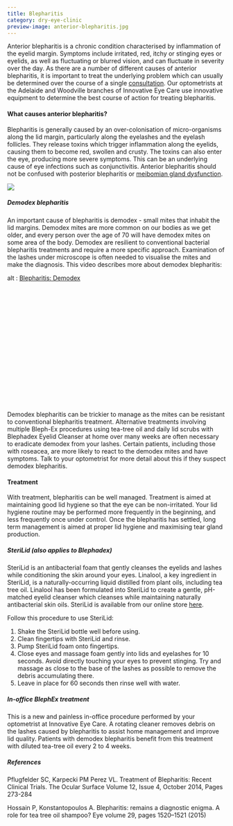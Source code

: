 ```yaml
---
title: Blepharitis
category: dry-eye-clinic
preview-image: anterior-blepharitis.jpg
---
```

<div class="employee-heading">
<p>Anterior blepharitis is a chronic condition characterised by inflammation of the eyelid margin. Symptoms include irritated, red, itchy or stinging eyes or eyelids, as well as fluctuating or blurred vision, and can fluctuate in severity over the day. As there are a number of different causes of anterior blepharitis, it is important to treat the underlying problem which can usually be determined over the course of a single <a href="/what-we-do/eye-exam">consultation</a>. Our optometrists at the Adelaide and Woodville branches of Innovative Eye Care use innovative equipment to determine the best course of action for treating blepharitis.</p>
</div>

#### What causes anterior blepharitis?

Blepharitis is generally caused by an over-colonisation of micro-organisms along the lid margin, particularly along the eyelashes and the eyelash follicles. They release toxins which trigger inflammation along the eyelids, causing them to become red, swollen and crusty. The toxins can also enter the eye, producing more severe symptoms. This can be an underlying cause of eye infections such as conjunctivitis. Anterior blepharitis should not be confused with posterior blepharitis or <a href="/what-we-do/meibomian-gland-dysfunction">meibomian gland dysfunction</a>.

![](/uploads/blepharitis.jpg)

##### Demodex blepharitis

An important cause of blepharitis is demodex - small mites that inhabit the lid margins. Demodex mites are more common on our bodies as we get older, and every person over the age of 70 will have demodex mites on some area of the body. Demodex are resilient to conventional bacterial blepharitis treatments and require a more specific approach. Examination of the lashes under microscope is often needed to visualise the mites and make the diagnosis. This video describes more about demodex blepharitis:

<div class="myWrapper" style="position: relative; padding-bottom: 56.25%; height: 0;"><!--\\\[if IE]><iframe frameborder="0" type="text/html" src="https://2689-2347.captiv8online.com/animations/embed/one/lids-demodex?player_width=100%&player_height=100%&site_company_language=34&autostart=false" width="100%" height="100%" style="position:absolute;top:0;left:0;width:100%;height:100%;"></iframe><!\\\[endif]--><!--\\\[if !IE]> <--><object data="https://2689-2347.captiv8online.com/animations/embed/one/lids-demodex?player_width=100%&player_height=100%&site_company_language=34&autostart=false" type="text/html" width="100%" height="100%" style="position:absolute;top:0;left:0;width:100%;height:100%;">  alt : <a href="https://2689-2347.captiv8online.com/animations/embed/one/lids-demodex?player_width=100%&player_height=100%&site_company_language=34&autostart=false">Blepharitis: Demodex</a></object><!--> <!\\\[endif]--></div>

<br>

Demodex blepharitis can be trickier to manage as the mites can be resistant to conventional blepharitis treatment. Alternative treatments involving multiple Bleph-Ex procedures using tea-tree oil and daily lid scrubs with Blephadex Eyelid Cleanser at home over many weeks are often necessary to eradicate demodex from your lashes. Certain patients, including those with roseacea, are more likely to react to the demodex mites and have symptoms. Talk to your optometrist for more detail about this if they suspect demodex blepharitis.

#### Treatment

With treatment, blepharitis can be well managed. Treatment is aimed at maintaining good lid hygiene so that the eye can be non-irritated. Your lid hygiene routine may be performed more frequently in the beginning, and less frequently once under control. Once the blepharitis has settled, long term management is aimed at proper lid hygiene and maximising tear gland production.

##### SteriLid (also applies to Blephadex)

SteriLid is an antibacterial foam that gently cleanses the eyelids and lashes while conditioning the skin around your eyes. Linalool, a key ingredient in SteriLid, is a naturally-occurring liquid distilled from plant oils, including tea tree oil. Linalool has been formulated into SteriLid to create a gentle, pH-matched eyelid cleanser which cleanses while maintaining naturally antibacterial skin oils. SteriLid is available from our online store [here](http://eyesolutions.com.au/collections/dry-eye-treatments/products/sterilid-eye-cleanser).

Follow this procedure to use SteriLid:

1. Shake the SteriLid bottle well before using.
2. Clean fingertips with SteriLid and rinse.
3. Pump SteriLid foam onto fingertips.
4. Close eyes and massage foam gently into lids and eyelashes for 10 seconds. Avoid directly touching your eyes to prevent stinging. Try and massage as close to the base of the lashes as possible to remove the debris accumulating there.
5. Leave in place for 60 seconds then rinse well with water.

##### In-office BlephEx treatment

This is a new and painless in-office procedure performed by your optometrist at Innovative Eye Care. A rotating cleaner removes debris on the lashes caused by blepharitis to assist home management and improve lid quality. Patients with demodex blepharitis benefit from this treatment with diluted tea-tree oil every 2 to 4 weeks.

##### References

Pflugfelder SC, Karpecki PM Perez VL. Treatment of Blepharitis: Recent Clinical Trials. The Ocular Surface Volume 12, Issue 4, October 2014, Pages 273-284

Hossain P, Konstantopoulos A. Blepharitis: remains a diagnostic enigma. A role for tea tree oil shampoo? Eye volume 29, pages 1520–1521 (2015)
